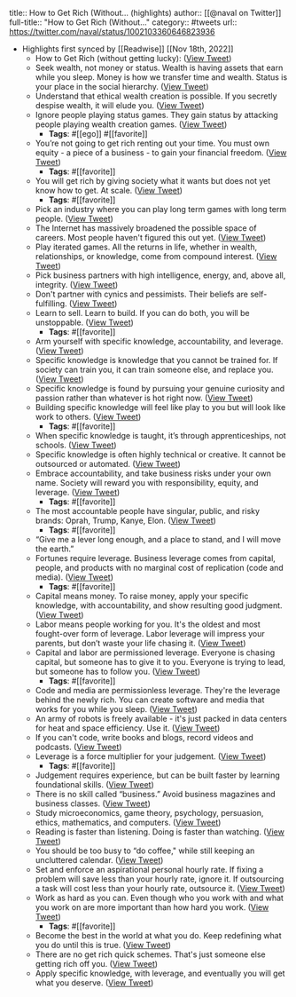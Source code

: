 title:: How to Get Rich (Without... (highlights)
author:: [[@naval on Twitter]]
full-title:: "How to Get Rich (Without..."
category:: #tweets
url:: https://twitter.com/naval/status/1002103360646823936

- Highlights first synced by [[Readwise]] [[Nov 18th, 2022]]
	- How to Get Rich (without getting lucky): ([View Tweet](https://twitter.com/naval/status/1002103360646823936))
	- Seek wealth, not money or status. Wealth is having assets that earn while you sleep. Money is how we transfer time and wealth. Status is your place in the social hierarchy. ([View Tweet](https://twitter.com/naval/status/1002103497725173760))
	- Understand that ethical wealth creation is possible. If you secretly despise wealth, it will elude you. ([View Tweet](https://twitter.com/naval/status/1002103559276478464))
	- Ignore people playing status games. They gain status by attacking people playing wealth creation games. ([View Tweet](https://twitter.com/naval/status/1002103627387813888))
		- **Tags**: #[[ego]] #[[favorite]]
	- You’re not going to get rich renting out your time. You must own equity - a piece of a business - to gain your financial freedom. ([View Tweet](https://twitter.com/naval/status/1002103670400417792))
		- **Tags**: #[[favorite]]
	- You will get rich by giving society what it wants but does not yet know how to get. At scale. ([View Tweet](https://twitter.com/naval/status/1002103723848450049))
		- **Tags**: #[[favorite]]
	- Pick an industry where you can play long term games with long term people. ([View Tweet](https://twitter.com/naval/status/1002103770518441989))
	- The Internet has massively broadened the possible space of careers. Most people haven't figured this out yet. ([View Tweet](https://twitter.com/naval/status/1002103832879419392))
	- Play iterated games. All the returns in life, whether in wealth, relationships, or knowledge, come from compound interest. ([View Tweet](https://twitter.com/naval/status/1002103908947263488))
	- Pick business partners with high intelligence, energy, and, above all, integrity. ([View Tweet](https://twitter.com/naval/status/1002103969781448704))
	- Don't partner with cynics and pessimists. Their beliefs are self-fulfilling. ([View Tweet](https://twitter.com/naval/status/1002104083694501890))
	- Learn to sell. Learn to build. If you can do both, you will be unstoppable. ([View Tweet](https://twitter.com/naval/status/1002104154737684480))
		- **Tags**: #[[favorite]]
	- Arm yourself with specific knowledge, accountability, and leverage. ([View Tweet](https://twitter.com/naval/status/1002104865919664128))
	- Specific knowledge is knowledge that you cannot be trained for. If society can train you, it can train someone else, and replace you. ([View Tweet](https://twitter.com/naval/status/1002104947624722433))
	- Specific knowledge is found by pursuing your genuine curiosity and passion rather than whatever is hot right now. ([View Tweet](https://twitter.com/naval/status/1002105081855016961))
	- Building specific knowledge will feel like play to you but will look like work to others. ([View Tweet](https://twitter.com/naval/status/1002105148733206528))
		- **Tags**: #[[favorite]]
	- When specific knowledge is taught, it’s through apprenticeships, not schools. ([View Tweet](https://twitter.com/naval/status/1002105194170085376))
	- Specific knowledge is often highly technical or creative. It cannot be outsourced or automated. ([View Tweet](https://twitter.com/naval/status/1002105243767787520))
	- Embrace accountability, and take business risks under your own name. Society will reward you with responsibility, equity, and leverage. ([View Tweet](https://twitter.com/naval/status/1002105652792066048))
		- **Tags**: #[[favorite]]
	- The most accountable people have singular, public, and risky brands: Oprah, Trump, Kanye, Elon. ([View Tweet](https://twitter.com/naval/status/1002105838713028609))
		- **Tags**: #[[favorite]]
	- “Give me a lever long enough, and a place to stand, and I will move the earth.”
	- Fortunes require leverage. Business leverage comes from capital, people, and products with no marginal cost of replication (code and media). ([View Tweet](https://twitter.com/naval/status/1002106317064949763))
		- **Tags**: #[[favorite]]
	- Capital means money. To raise money, apply your specific knowledge, with accountability, and show resulting good judgment. ([View Tweet](https://twitter.com/naval/status/1002106623639212032))
	- Labor means people working for you. It's the oldest and most fought-over form of leverage. Labor leverage will impress your parents, but don’t waste your life chasing it. ([View Tweet](https://twitter.com/naval/status/1002106698889183234))
	- Capital and labor are permissioned leverage. Everyone is chasing capital, but someone has to give it to you. Everyone is trying to lead, but someone has to follow you. ([View Tweet](https://twitter.com/naval/status/1002106775036874752))
		- **Tags**: #[[favorite]]
	- Code and media are permissionless leverage. They're the leverage behind the newly rich. You can create software and media that works for you while you sleep. ([View Tweet](https://twitter.com/naval/status/1002106893265920000))
	- An army of robots is freely available - it's just packed in data centers for heat and space efficiency. Use it. ([View Tweet](https://twitter.com/naval/status/1002106977273565184))
	- If you can't code, write books and blogs, record videos and podcasts. ([View Tweet](https://twitter.com/naval/status/1002107377598873600))
	- Leverage is a force multiplier for your judgement. ([View Tweet](https://twitter.com/naval/status/1002107570692112384))
		- **Tags**: #[[favorite]]
	- Judgement requires experience, but can be built faster by learning foundational skills. ([View Tweet](https://twitter.com/naval/status/1002107679353942016))
	- There is no skill called “business.” Avoid business magazines and business classes. ([View Tweet](https://twitter.com/naval/status/1002107808202960896))
	- Study microeconomics, game theory, psychology, persuasion, ethics, mathematics, and computers. ([View Tweet](https://twitter.com/naval/status/1002107869209096192))
	- Reading is faster than listening. Doing is faster than watching. ([View Tweet](https://twitter.com/naval/status/1002107992018333696))
	- You should be too busy to “do coffee," while still keeping an uncluttered calendar. ([View Tweet](https://twitter.com/naval/status/1002108466809323521))
	- Set and enforce an aspirational personal hourly rate. If fixing a problem will save less than your hourly rate, ignore it. If outsourcing a task will cost less than your hourly rate, outsource it. ([View Tweet](https://twitter.com/naval/status/1002108599399661568))
	- Work as hard as you can. Even though who you work with and what you work on are more important than how hard you work. ([View Tweet](https://twitter.com/naval/status/1002108800457883650))
		- **Tags**: #[[favorite]]
	- Become the best in the world at what you do. Keep redefining what you do until this is true. ([View Tweet](https://twitter.com/naval/status/1002108897551773697))
	- There are no get rich quick schemes. That's just someone else getting rich off you. ([View Tweet](https://twitter.com/naval/status/1002109022420451328))
	- Apply specific knowledge, with leverage, and eventually you will get what you deserve. ([View Tweet](https://twitter.com/naval/status/1002109380706250752))